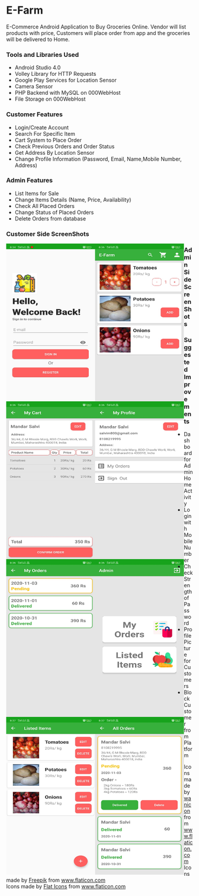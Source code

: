 # E-Farm
E-Commerce Android Application to Buy Groceries Online. Vendor will list products with price, Customers will place order from app and the groceries will be delivered to Home.

### Tools and Libraries Used  
- Android Studio 4.0
- Volley Library for HTTP Requests
- Google Play Services for Location Sensor
- Camera Sensor
- PHP Backend with MySQL on 000WebHost
- File Storage on 000WebHost

### Customer Features
- Login/Create Account
- Search For Specific Item
- Cart System to Place Order
- Check Previous Orders and Order Status
- Get Address By Location Sensor
- Change Profile Information (Password, Email, Name,Mobile Number, Address)

### Admin Features 
- List Items for Sale 
- Change Items Details (Name, Price, Availability)
- Check All Placed Orders 
- Change Status of Placed Orders
- Delete Orders from database 

### Customer Side ScreenShots
<a href="url"><img src="https://github.com/Mandar800/E-Farm/blob/main/WhatsApp Image 2020-11-03 at 8.44.28 PM (4).jpeg" align="left" height="426" width="240" ></a>
<a href="url"><img src="https://github.com/Mandar800/E-Farm/blob/main/WhatsApp Image 2020-11-03 at 8.44.28 PM (3).jpeg" align="left" height="426" width="240" ></a>
<a href="url"><img src="https://github.com/Mandar800/E-Farm/blob/main/WhatsApp Image 2020-11-03 at 8.44.28 PM (7).jpeg" align="left" height="426" width="240" ></a>
<a href="url"><img src="https://github.com/Mandar800/E-Farm/blob/main/WhatsApp Image 2020-11-03 at 8.44.28 PM (5).jpeg" align="left" height="426" width="240" ></a>
<a href="url"><img src="https://github.com/Mandar800/E-Farm/blob/main/WhatsApp Image 2020-11-03 at 8.44.28 PM (6).jpeg" align="left" height="426" width="240" ></a>

### Admin Side ScreenShots
<a href="url"><img src="https://github.com/Mandar800/E-Farm/blob/main/WhatsApp Image 2020-11-03 at 8.44.28 PM (2).jpeg" align="left" height="426" width="240" ></a>
<a href="url"><img src="https://github.com/Mandar800/E-Farm/blob/main/WhatsApp Image 2020-11-03 at 8.44.28 PM.jpeg" align="left" height="426" width="240" ></a>
<a href="url"><img src="https://github.com/Mandar800/E-Farm/blob/main/WhatsApp Image 2020-11-03 at 8.44.28 PM (1).jpeg" align="left" height="426" width="240" ></a>

### Suggested Improvements
- Dashboard for Admin Home Activity
- Login with Mobile Number
- Check Strength of Password
- Profile Picture for Customers 
- Block Customer from Platform

<div>Icons made by <a href="https://www.flaticon.com/authors/wanicon" title="wanicon">wanicon</a> from <a href="https://www.flaticon.com/" title="Flaticon">www.flaticon.com</a></div>
<div>Icons made by <a href="https://www.flaticon.com/authors/freepik" title="Freepik">Freepik</a> from <a href="https://www.flaticon.com/" title="Flaticon">www.flaticon.com</a></div>
<div>Icons made by <a href="https://www.flaticon.com/authors/flat-icons" title="Flat Icons">Flat Icons</a> from <a href="https://www.flaticon.com/" title="Flaticon">www.flaticon.com</a></div>
